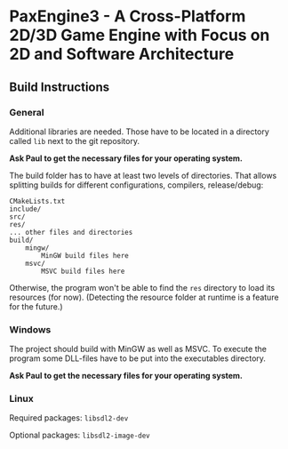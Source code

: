 # PaxEngine3 - A Cross-Platform 2D/3D Game Engine with Focus on 2D and Software Architecture

## Build Instructions

### General
Additional libraries are needed. Those have to be located in a directory called `lib` next to the git repository.

**Ask Paul to get the necessary files for your operating system.**

The build folder has to have at least two levels of directories. That allows splitting builds for different configurations, compilers, release/debug:

    CMakeLists.txt
    include/
	src/
	res/
	... other files and directories
	build/
	    mingw/
		    MinGW build files here
	    msvc/
		    MSVC build files here
			
Otherwise, the program won't be able to find the `res` directory to load its resources (for now).
(Detecting the resource folder at runtime is a feature for the future.)

### Windows
The project should build with MinGW as well as MSVC. To execute the program some DLL-files have to be put into the executables directory.

**Ask Paul to get the necessary files for your operating system.**

### Linux
Required packages: `libsdl2-dev`

Optional packages: `libsdl2-image-dev`